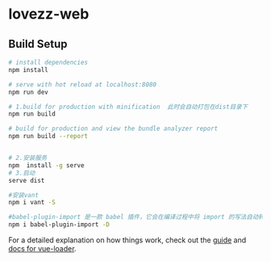 # lovezz-web

## Build Setup

``` bash
# install dependencies
npm install

# serve with hot reload at localhost:8080
npm run dev

# 1.build for production with minification  此时会自动打包在dist目录下
npm run build

# build for production and view the bundle analyzer report
npm run build --report


# 2.安装服务
npm  install -g serve
# 3.启动
serve dist

#安装vant
npm i vant -S

#babel-plugin-import 是一款 babel 插件，它会在编译过程中将 import 的写法自动转换为按需引入的方式
npm i babel-plugin-import -D
```

For a detailed explanation on how things work, check out the [guide](http://vuejs-templates.github.io/webpack/) and [docs for vue-loader](http://vuejs.github.io/vue-loader).
